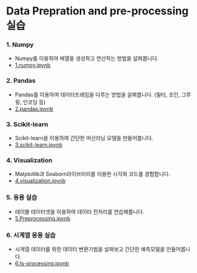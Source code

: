 # Data Prepration and pre-processing 실습

### 1. Numpy
- Numpy를 이용하여 배열을 생성하고 연산하는 방법을 살펴봅니다.
- [1.numpy.ipynb](1.numpy.ipynb) 

### 2. Pandas
- Pandas를 이용하여 데이터프레임을 다루는 방법을 살펴봅니다. (필터, 조인, 그루핑, 인코딩 등)
- [2.pandas.ipynb](2.pandas.ipynb)

### 3. Scikit-learn
- Scikit-learn을 이용하여 간단한 머신러닝 모델을 만들어봅니다.
- [3.scikit-learn.ipynb](3.scikit-learn.ipynb)

### 4. Visualization
- Matplotlib과 Seaborn라이브러리를 이용한 시각화 코드를 경험합니다.
- [4.visualization.ipynb](4.visualization.ipynb)

### 5. 응용 실습
- 테이블 데이터셋을 이용하여 데이터 전처리를 연습해봅니다.
- [5.Preprocessing.ipynb](5.Preprocessing.ipynb)

### 6. 시계열 응용 실습
- 시계열 데이터를 위한 데이터 변환기법을 살펴보고 간단한 예측모델을 만들어봅니다.
- [6.ts-processing.ipynb](6.ts-processing.ipynb)

